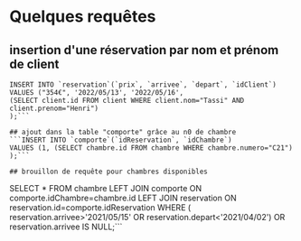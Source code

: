 # Quelques requêtes 

## insertion d'une réservation par nom et prénom de client
```
INSERT INTO `reservation`(`prix`, `arrivee`, `depart`, `idClient`) 
VALUES ("354€", '2022/05/13', '2022/05/16', 
(SELECT client.id FROM client WHERE client.nom="Tassi" AND client.prenom="Henri") 
);```

## ajout dans la table "comporte" grâce au n0 de chambre
```INSERT INTO `comporte`(`idReservation`, `idChambre`) 
VALUES (1, (SELECT chambre.id FROM chambre WHERE chambre.numero="C21") );```

## brouillon de requête pour chambres disponibles
```
SELECT * FROM chambre
LEFT JOIN  comporte ON comporte.idChambre=chambre.id
LEFT JOIN reservation ON reservation.id=comporte.idReservation
WHERE ( reservation.arrivee>'2021/05/15' OR reservation.depart<'2021/04/02') OR reservation.arrivee IS NULL;```
